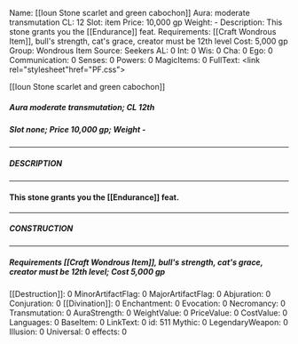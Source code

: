 Name: [[Ioun Stone scarlet and green cabochon]]
Aura: moderate transmutation
CL: 12
Slot: item
Price: 10,000 gp
Weight: -
Description: This stone grants you the [[Endurance]] feat.
Requirements: [[Craft Wondrous Item]], bull's strength, cat's grace, creator must be 12th level
Cost: 5,000 gp
Group: Wondrous Item
Source: Seekers
AL: 0
Int: 0
Wis: 0
Cha: 0
Ego: 0
Communication: 0
Senses: 0
Powers: 0
MagicItems: 0
FullText: <link rel="stylesheet"href="PF.css"><div class="heading"><p class="alignleft">[[Ioun Stone scarlet and green cabochon]]</p><div style="clear: both;"></div></div><div><h5><b>Aura </b>moderate transmutation; <b>CL </b>12th</h5><h5><b>Slot </b>none; <b>Price </b>10,000 gp; <b>Weight </b>-</h5></div><hr/><div><h5><b>DESCRIPTION</b></h5></div><hr/><div><h4><p>This stone grants you the [[Endurance]] feat.</p></h4></div><hr/><div><h5><b>CONSTRUCTION</b></h5></div><hr/><div><h5><b>Requirements </b>[[Craft Wondrous Item]], <i>bull's strength</i>, <i>cat's grace</i>, creator must be 12th level; <b>Cost </b>5,000 gp</h5></div>
[[Destruction]]: 0
MinorArtifactFlag: 0
MajorArtifactFlag: 0
Abjuration: 0
Conjuration: 0
[[Divination]]: 0
Enchantment: 0
Evocation: 0
Necromancy: 0
Transmutation: 0
AuraStrength: 0
WeightValue: 0
PriceValue: 0
CostValue: 0
Languages: 0
BaseItem: 0
LinkText: 0
id: 511
Mythic: 0
LegendaryWeapon: 0
Illusion: 0
Universal: 0
effects: 0

